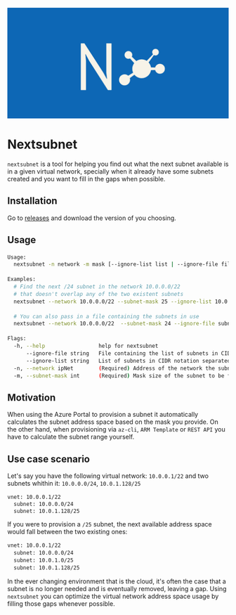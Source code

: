 ![nextsubnet logo](./logo/nextsubnet-banner.jpeg)

# Nextsubnet
`nextsubnet` is a tool for helping you find out what the next subnet available is in a given virtual network, specially when it already have some subnets created and you want to fill in the gaps when possible.

## Installation

Go to [releases](https://github.com/bcchagas/nextsubnet/releases) and download the version of you choosing.

## Usage

```bash
Usage:
  nextsubnet -n network -m mask [--ignore-list list | --ignore-file file] [flags]

Examples:
  # Find the next /24 subnet in the network 10.0.0.0/22
  # that doesn't overlap any of the two existent subnets
  nextsubnet --network 10.0.0.0/22 --subnet-mask 25 --ignore-list 10.0.0.0/24,10.0.1.128/25

  # You can also pass in a file containing the subnets in use
  nextsubnet --network 10.0.0.0/22  --subnet-mask 24 --ignore-file subnets.txt

Flags:
  -h, --help                 help for nextsubnet
      --ignore-file string   File containing the list of subnets in CIDR notation separated by line
      --ignore-list string   List of subnets in CIDR notation separated by comma e.g. '10.0.0.0/24,10.0.1.128/25'
  -n, --network ipNet        (Required) Address of the network the subnet will be based of in CIDR notation e.g. 10.0.0.0/22
  -m, --subnet-mask int      (Required) Mask size of the subnet to be found e.g. 24
```

## Motivation
When using the Azure Portal to provision a subnet it automatically calculates the subnet address space based on the mask you provide. On the other hand, when provisioning via `az-cli`, `ARM Template` or `REST API` you have to calculate the subnet range yourself.

## Use case scenario

Let's say you have the following virtual network: `10.0.0.1/22` and two subnets whithin it: `10.0.0.0/24`, `10.0.1.128/25`

```
vnet: 10.0.0.1/22
  subnet: 10.0.0.0/24
  subnet: 10.0.1.128/25
```

If you were to provision a `/25` subnet, the next available address space would fall between the two existing ones:

```bash
vnet: 10.0.0.1/22
  subnet: 10.0.0.0/24
  subnet: 10.0.1.0/25
  subnet: 10.0.1.128/25
```

In the ever changing environment that is the cloud, it's often the case that a subnet is no longer needed and is eventually removed, leaving a gap. Using `nextsubnet` you can optimize the virtual network address space usage by filling those gaps whenever possible.

